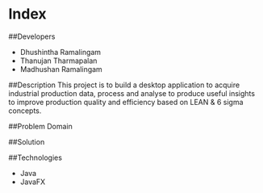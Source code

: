 # Index

##Developers
* Dhushintha Ramalingam
* Thanujan Tharmapalan
* Madhushan Ramalingam

##Description
This project is to build a desktop application to acquire industrial production data, process and analyse to produce useful insights to improve production quality and efficiency based on LEAN & 6 sigma concepts.

##Problem Domain


##Solution

##Technologies
* Java
* JavaFX


